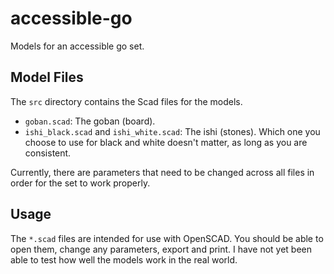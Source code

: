 # accessible-go

Models for an accessible go set.

## Model Files

The `src` directory contains the Scad files for the models.

* `goban.scad`: The goban (board).
* `ishi_black.scad` and `ishi_white.scad`: The ishi (stones). Which one you choose to use for black and white doesn't matter, as long as you are consistent. 

Currently, there are parameters that need to be changed across all files in order for the set to work properly.

## Usage

The `*.scad` files are intended for use with OpenSCAD. You should be able to open them, change any parameters, export and print. I have not yet been able to test how well the models work in the real world.
